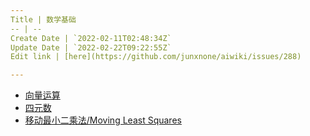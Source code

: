 ```yaml
---
Title | 数学基础
-- | --
Create Date | `2022-02-11T02:48:34Z`
Update Date | `2022-02-22T09:22:55Z`
Edit link | [here](https://github.com/junxnone/aiwiki/issues/288)

---
```

- [向量运算](/向量运算)
- [四元数](/Quaternion)
- [移动最小二乘法/Moving Least Squares](/Moving_Least_Squares)

